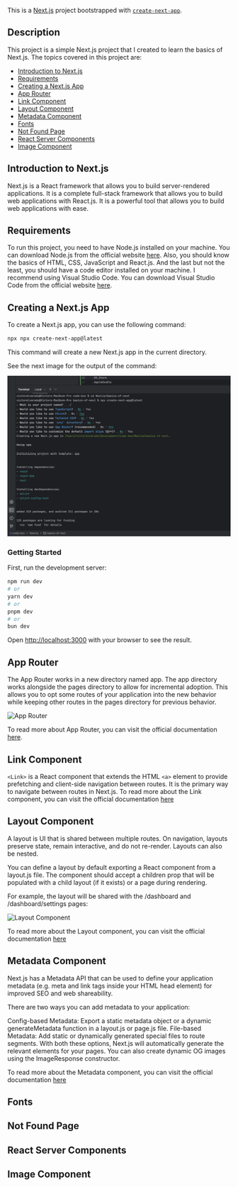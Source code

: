 This is a [Next.js](https://nextjs.org/) project bootstrapped
with [`create-next-app`](https://github.com/vercel/next.js/tree/canary/packages/create-next-app).

## Description

This project is a simple Next.js project that I created to learn the basics of Next.js.
The topics covered in this project are:

- [Introduction to Next.js](#introduction-to-nextjs)
- [Requirements](#requirements)
- [Creating a Next.js App](#creating-a-nextjs-app)
- [App Router](#app-router)
- [Link Component](#link-component)
- [Layout Component](#layout-component)
- [Metadata Component](#metadata-component)
- [Fonts](#fonts)
- [Not Found Page](#not-found-page)
- [React Server Components](#react-server-components)
- [Image Component](#image-component)

## Introduction to Next.js

Next.js is a React framework that allows you to build server-rendered applications. It is a complete full-stack
framework that allows you to build web applications with React.js. It is a powerful tool that allows you to build web
applications with ease.

## Requirements

To run this project, you need to have Node.js installed on your machine. You can download Node.js from the official
website [here](https://nodejs.org/).
Also, you should know the basics of HTML, CSS, JavaScript and React.js.
And the last but not the least, you should have a code editor installed on your machine. I recommend using Visual Studio
Code. You can download Visual Studio Code from the official website [here](https://code.visualstudio.com/).

## Creating a Next.js App

To create a Next.js app, you can use the following command:

```bash 
npx npx create-next-app@latest
```

This command will create a new Next.js app in the current directory.

See the next image for the output of the command:

![Create Next.js App](./public/doc-images/screenshot-of-commands-used-to-create-the-project.png)

### Getting Started

First, run the development server:

```bash
npm run dev
# or
yarn dev
# or
pnpm dev
# or
bun dev
```

Open [http://localhost:3000](http://localhost:3000) with your browser to see the result.

## App Router

The App Router works in a new directory named app. The app directory works alongside the pages directory to allow for
incremental adoption. This allows you to opt some routes of your application into the new behavior while keeping other
routes in the pages directory for previous behavior.

![App Router](https://nextjs.org/_next/image?url=%2Fdocs%2Fdark%2Fterminology-component-tree.png&w=3840&q=75)

To read more about App Router, you can visit the official
documentation [here](https://nextjs.org/docs/app/building-your-application/routing).

## Link Component

```<Link>``` is a React component that extends the HTML ```<a>``` element to provide prefetching and client-side
navigation between routes. It is the primary way to navigate between routes in Next.js. To read more about the Link
component, you can visit the official documentation [here](https://nextjs.org/docs/app/api-reference/components/link)

## Layout Component

A layout is UI that is shared between multiple routes. On navigation, layouts preserve state, remain interactive, and do not re-render. Layouts can also be nested.

You can define a layout by default exporting a React component from a layout.js file. The component should accept a children prop that will be populated with a child layout (if it exists) or a page during rendering.

For example, the layout will be shared with the /dashboard and /dashboard/settings pages:

![Layout Component](https://nextjs.org/_next/image?url=%2Fdocs%2Fdark%2Flayout-special-file.png&w=3840&q=75)

To read more about the Layout component, you can visit the official documentation [here](https://nextjs.org/docs/app/building-your-application/routing/pages-and-layouts#layouts)

## Metadata Component

Next.js has a Metadata API that can be used to define your application metadata (e.g. meta and link tags inside your HTML head element) for improved SEO and web shareability.

There are two ways you can add metadata to your application:

Config-based Metadata: Export a static metadata object or a dynamic generateMetadata function in a layout.js or page.js file.
File-based Metadata: Add static or dynamically generated special files to route segments.
With both these options, Next.js will automatically generate the relevant <head> elements for your pages. You can also create dynamic OG images using the ImageResponse constructor.

To read more about the Metadata component, you can visit the official documentation [here](https://nextjs.org/docs/app/building-your-application/optimizing/metadata)

## Fonts

## Not Found Page

## React Server Components

## Image Component